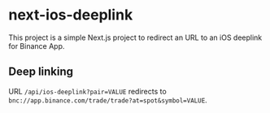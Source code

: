 # next-ios-deeplink

This project is a simple Next.js project to redirect an URL to an iOS deeplink for Binance App.

## Deep linking

URL `/api/ios-deeplink?pair=VALUE` redirects to `bnc://app.binance.com/trade/trade?at=spot&symbol=VALUE`.
